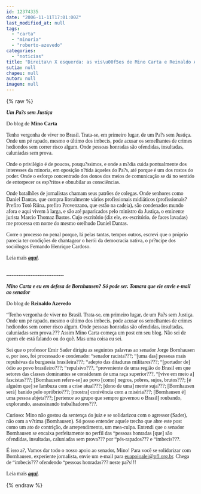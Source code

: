 ```yaml
---
id: 12374335
date: "2006-11-11T17:01:00Z"
last_modified_at: null
tags:
  - "carta"
  - "minoria"
  - "roberto-azevedo"
categories:
  - "noticias"
title: "Direita\n X esquerda: as vis\u00f5es de Mino Carta e Reinaldo Azevedo"
sutia: null
chapeu: null
autor: null
imagem: null
---
```

{% raw %}
<p><P><FONT face=Verdana><STRONG><EM>Um Pa?s sem Justiça</EM></STRONG></FONT></P></p>
<p><P><FONT face=Verdana>Do blog de <STRONG>Mino Carta</STRONG></FONT></P></p>
<p><P><FONT face=Verdana>Tenho vergonha de viver no Brasil. Trata-se, em primeiro lugar, de um Pa?s sem Justiça. Onde um pé rapado, mesmo o último dos imbecis, pode acusar os semelhantes de crimes hediondos sem correr risco algum. Onde pessoas honradas são ofendidas, insultadas, caluniadas sem prova. </FONT></P></p>
<p><P><FONT face=Verdana>Onde o privilégio é de poucos, pouqu?ssimos, e onde a m?dia cuida pontualmente dos interesses da minoria, em oposição n?tida àqueles do Pa?s, até porque é um dos rostos do poder. Onde o esforço concentrado dos donos dos meios de comunicação se dá no sentido de entorpecer os esp?ritos e obnubilar as consciências. </FONT></P></p>
<p><P><FONT face=Verdana>Onde batalhões de jornalistas chamam seus patrões de colegas. Onde senhores como Daniel Dantas, que compra literalmente vários profissionais midiáticos (profissionais? Prefiro Totó Riina, prefiro Provenzano, que estão na cadeia), são condenados mundo afora e aqui vivem à larga, e são até paparicados pelo ministro da Justiça, o eminente jurista Marcio Thomaz Bastos. Cujo escritório (diz ele, ex-escritório, de faces lavadas) me processa em nome do mesmo orelhudo Daniel Dantas. </FONT></P></p>
<p><P><FONT face=Verdana>Corre o processo no penal porque, lá pelas tantas, tempos outros, escrevi que o próprio parecia ter condições de chantagear o herói da democracia nativa, o pr?ncipe dos sociólogos Fernando Henrique Cardoso.</FONT></P></p>
<p><P><FONT face=Verdana>Leia mais <STRONG><EM><A href=\"https://z001.ig.com.br/ig/61/51/937843/blig/blogdomino/\" target=_blank>aqui</A></EM></STRONG>.</FONT></P></p>
<p><P><FONT face=Verdana><BR>---------------------------------</P></p>
<p><P></FONT><FONT face=Verdana><STRONG><EM>Mino Carta e eu em defesa de Bornhausen? Só pode ser. Tomara que ele envie e-mail ao senador </EM></STRONG></FONT></P></p>
<p><P><FONT face=Verdana>Do blog de <STRONG>Reinaldo Azevedo</STRONG></FONT></P></p>
<p><P><FONT face=Verdana>“Tenho vergonha de viver no Brasil. Trata-se, em primeiro lugar, de um Pa?s sem Justiça. Onde um pé rapado, mesmo o último dos imbecis, pode acusar os semelhantes de crimes hediondos sem correr risco algum. Onde pessoas honradas são ofendidas, insultadas, caluniadas sem prova.??? Assim Mino Carta começa um post em seu blog. Não sei de quem ele está falando ou do quê. Mas uma coisa eu sei.</FONT></P></p>
<p><P><FONT face=Verdana>Sei que o professor Emir Sader dirigiu as seguintes palavras ao senador Jorge Bornhausen e, por isso, foi processado e condenado: “senador racista???; “[uma das] pessoas mais repulsivas da burguesia brasileira???; “adepto das ditaduras militares???; “[portador de] ódio ao povo brasileiro???; “repulsivo???, “proveniente de uma região do Brasil em que setores das classes dominantes se consideram de uma raça superior???, “[vive em meio a] fascistas???; [Bornhausen refere-se] ao povo [como] negros, pobres, sujos, brutos???; [é alguém que] se lambuza com a crise atual???; [dono de uma] mente suja???; [Bornhausen será] banido pelo opróbrio???; [mostra] conivência com a miséria???; [Bornhausen é] uma pessoa abjeta???; [pertence ao grupo que sempre governou o Brasil] roubando, explorando, assassinando trabalhadores???.</FONT></P></p>
<p><P><FONT face=Verdana>Curioso: Mino não gostou da sentença do juiz e se solidarizou com o agressor (Sader), não com a v?tima (Bornhausen). Só posso entender aquele trecho que abre este post como um ato de contrição, de arrependimento, um mea-culpa. Entendi que o senador Bornhausen se encaixa perfeitamente no perfil das “pessoas honradas [que] são ofendidas, insultadas, caluniadas sem prova??? por “pés-rapados??? e “imbecis???.</FONT></P></p>
<p><P><FONT face=Verdana>É isso a?, Vamos dar todo o nosso apoio ao senador, Mino! Para você se solidarizar com Bornhausen, experiente jornalista, envie um e-mail para </FONT><A href=\"mailto:euapoioalei@pfl.org.br\"><FONT face=Verdana>euapoioalei@pfl.org.br</FONT></A><FONT face=Verdana>. Chega de “imbecis??? ofendendo “pessoas honradas??? neste pa?s!!!</FONT></P></p>
<p><P><FONT face=Verdana>Leia mais <STRONG><EM><A href=\"https://veja.abril.com.br/blogs/reinaldo/\" target=_blank>aqui</A></EM></STRONG>.</FONT></P> </p>
{% endraw %}